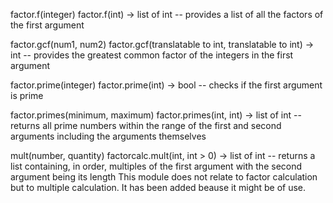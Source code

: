 factor.f(integer)
    factor.f(int) -> list of int -- provides a list of all the factors of the first argument

factor.gcf(num1, num2)
    factor.gcf(translatable to int, translatable to int) -> int -- provides the greatest common factor of the integers in the first argument

factor.prime(integer)
    factor.prime(int) -> bool -- checks if the first argument is prime

factor.primes(minimum, maximum)
    factor.primes(int, int) -> list of int -- returns all prime numbers within the range of the first and second arguments including the arguments themselves

mult(number, quantity)
    factorcalc.mult(int, int > 0) -> list of int -- returns a list containing, in order, multiples of the first argument with the second argument being its length
    This module does not relate to factor calculation but to multiple calculation. It has been added beause it might be of use.
